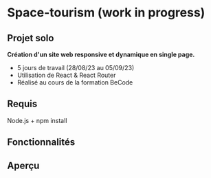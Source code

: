 # Space-tourism (work in progress)
## Projet solo
__Création d'un site web responsive et dynamique en single page.__
* 5 jours de travail (28/08/23 au 05/09/23)
* Utilisation de React & React Router
* Réalisé au cours de la formation BeCode
## Requis
Node.js + npm install
## Fonctionnalités

## Aperçu

